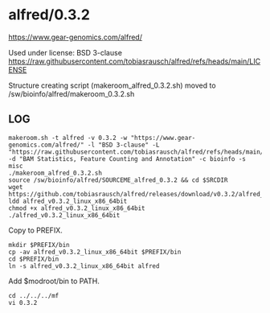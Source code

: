 alfred/0.3.2
============

<https://www.gear-genomics.com/alfred/>

Used under license:
BSD 3-clause
<https://raw.githubusercontent.com/tobiasrausch/alfred/refs/heads/main/LICENSE>

Structure creating script (makeroom_alfred_0.3.2.sh) moved to /sw/bioinfo/alfred/makeroom_0.3.2.sh

LOG
---

    makeroom.sh -t alfred -v 0.3.2 -w "https://www.gear-genomics.com/alfred/" -l "BSD 3-clause" -L "https://raw.githubusercontent.com/tobiasrausch/alfred/refs/heads/main/LICENSE" -d "BAM Statistics, Feature Counting and Annotation" -c bioinfo -s misc
    ./makeroom_alfred_0.3.2.sh 
    source /sw/bioinfo/alfred/SOURCEME_alfred_0.3.2 && cd $SRCDIR
    wget https://github.com/tobiasrausch/alfred/releases/download/v0.3.2/alfred_v0.3.2_linux_x86_64bit
    ldd alfred_v0.3.2_linux_x86_64bit 
    chmod +x alfred_v0.3.2_linux_x86_64bit 
    ./alfred_v0.3.2_linux_x86_64bit 

Copy to PREFIX.

    mkdir $PREFIX/bin
    cp -av alfred_v0.3.2_linux_x86_64bit $PREFIX/bin
    cd $PREFIX/bin
    ln -s alfred_v0.3.2_linux_x86_64bit alfred

Add $modroot/bin to PATH.

    cd ../../../mf
    vi 0.3.2 
